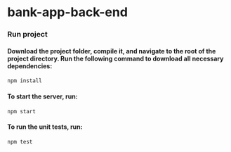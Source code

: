# bank-app-back-end
### Run project
#### Download the project folder, compile it, and navigate to the root of the project directory. Run the following command to download all necessary dependencies:
```
npm install 
```

#### To start the server, run:
```
npm start
```
#### To run the unit tests, run:
```
npm test
```


